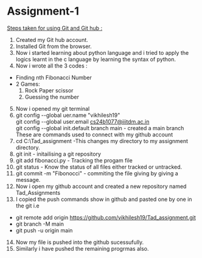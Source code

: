 # Assignment-1
<u>Steps taken for using Git and Git hub : </u>  
1. Created my Git hub account.  
2. Installed Git from the browser.  
3. Now i started learning about python language and i tried to apply the logics learnt in the c language by learning the syntax of python.  
4. Now i wrote all the 3 codes :  
+ Finding nth Fibonacci Number
+ 2 Games:
    1. Rock Paper scissor
    2. Guessing the number
5. Now i opened my git terminal 
6. git config --global uer.name "vikhilesh19"  
git config --global user.email cs24b1077@iiitdm.ac.in  
git config --global init.default branch main - created a main branch  
These are commands used to connect with my github account 
7. cd C:\Tad_assignment -This changes my directory to my assignment directory.
8.  git init - initailising a git repository 
9.  git add fibonacci.py - Tracking the progam file
10. git status - Know the status of all files either tracked or untracked.
11. git commit -m "Fibonocci" - commiting the file giving by giving a message.
12. Now i open my github account and created a new repository named Tad_Assignments 
13. I copied the push commands show in github and pasted one by one in the git i.e
- git remote add origin https://github.com/vikhilesh19/Tad_assignment.git  
- git branch -M main  
- git push -u origin main
14. Now my file is pushed into the github sucessufully.
15. Similarly i have pushed the remaining progrmas also.
